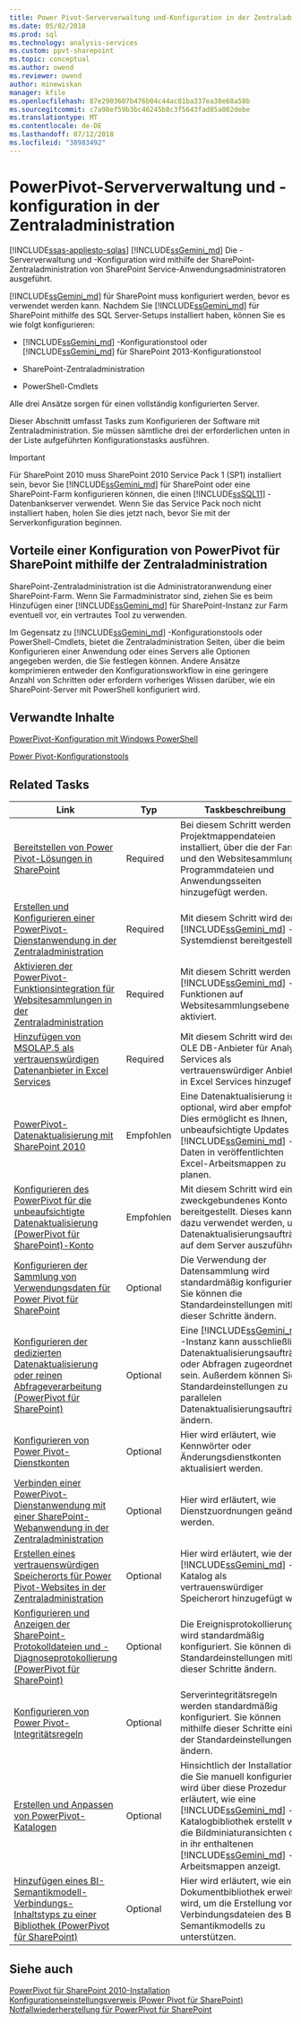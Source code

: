 ```yaml
---
title: Power Pivot-Serververwaltung und-Konfiguration in der Zentraladministration | Microsoft-Dokumentation
ms.date: 05/02/2018
ms.prod: sql
ms.technology: analysis-services
ms.custom: ppvt-sharepoint
ms.topic: conceptual
ms.author: owend
ms.reviewer: owend
author: minewiskan
manager: kfile
ms.openlocfilehash: 87e2903607b476b04c44ac81ba337ea38e68a58b
ms.sourcegitcommit: c7a98ef59b3bc46245b8c3f5643fad85a082debe
ms.translationtype: MT
ms.contentlocale: de-DE
ms.lasthandoff: 07/12/2018
ms.locfileid: "38983492"
---
```

# <a name="power-pivot-server-administration-and-configuration-in-central-administration"></a>PowerPivot-Serververwaltung und -konfiguration in der Zentraladministration
[!INCLUDE[ssas-appliesto-sqlas](../../includes/ssas-appliesto-sqlas.md)]
  [!INCLUDE[ssGemini_md](../../includes/ssgemini-md.md)] Die -Serververwaltung und -Konfiguration wird mithilfe der SharePoint-Zentraladministration von SharePoint Service-Anwendungsadministratoren ausgeführt.  
  
 [!INCLUDE[ssGemini_md](../../includes/ssgemini-md.md)] für SharePoint muss konfiguriert werden, bevor es verwendet werden kann. Nachdem Sie [!INCLUDE[ssGemini_md](../../includes/ssgemini-md.md)] für SharePoint mithilfe des SQL Server-Setups installiert haben, können Sie es wie folgt konfigurieren:  
  
-   [!INCLUDE[ssGemini_md](../../includes/ssgemini-md.md)] -Konfigurationstool oder [!INCLUDE[ssGemini_md](../../includes/ssgemini-md.md)] für SharePoint 2013-Konfigurationstool  
  
-   SharePoint-Zentraladministration  
  
-   PowerShell-Cmdlets  
  
 Alle drei Ansätze sorgen für einen vollständig konfigurierten Server.  
  
 Dieser Abschnitt umfasst Tasks zum Konfigurieren der Software mit Zentraladministration. Sie müssen sämtliche drei der erforderlichen unten in der Liste aufgeführten Konfigurationstasks ausführen.  
  
> [!IMPORTANT]  
>  Für SharePoint 2010 muss SharePoint 2010 Service Pack 1 (SP1) installiert sein, bevor Sie [!INCLUDE[ssGemini_md](../../includes/ssgemini-md.md)] für SharePoint oder eine SharePoint-Farm konfigurieren können, die einen [!INCLUDE[ssSQL11](../../includes/sssql11-md.md)] -Datenbankserver verwendet. Wenn Sie das Service Pack noch nicht installiert haben, holen Sie dies jetzt nach, bevor Sie mit der Serverkonfiguration beginnen.  
  
## <a name="benefits-of-configuring-power-pivot-for-sharepoint-using-central-administration"></a>Vorteile einer Konfiguration von PowerPivot für SharePoint mithilfe der Zentraladministration  
 SharePoint-Zentraladministration ist die Administratoranwendung einer SharePoint-Farm. Wenn Sie Farmadministrator sind, ziehen Sie es beim Hinzufügen einer [!INCLUDE[ssGemini_md](../../includes/ssgemini-md.md)] für SharePoint-Instanz zur Farm eventuell vor, ein vertrautes Tool zu verwenden.  
  
 Im Gegensatz zu [!INCLUDE[ssGemini_md](../../includes/ssgemini-md.md)] -Konfigurationstools oder PowerShell-Cmdlets, bietet die Zentraladministration Seiten, über die beim Konfigurieren einer Anwendung oder eines Servers alle Optionen angegeben werden, die Sie festlegen können. Andere Ansätze komprimieren entweder den Konfigurationsworkflow in eine geringere Anzahl von Schritten oder erfordern vorheriges Wissen darüber, wie ein SharePoint-Server mit PowerShell konfiguriert wird.  
  
## <a name="related-content"></a>Verwandte Inhalte  
 [PowerPivot-Konfiguration mit Windows PowerShell](../../analysis-services/power-pivot-sharepoint/power-pivot-configuration-using-windows-powershell.md)  
  
 [Power Pivot-Konfigurationstools](../../analysis-services/power-pivot-sharepoint/power-pivot-configuration-tools.md)  
  
## <a name="related-tasks"></a>Related Tasks  
  
|Link|Typ|Taskbeschreibung|  
|----------|----------|----------------------|  
|[Bereitstellen von Power Pivot-Lösungen in SharePoint](../../analysis-services/power-pivot-sharepoint/deploy-power-pivot-solutions-to-sharepoint.md)|Required|Bei diesem Schritt werden die Projektmappendateien installiert, über die der Farm und den Websitesammlungen Programmdateien und Anwendungsseiten hinzugefügt werden.|  
|[Erstellen und Konfigurieren einer PowerPivot-Dienstanwendung in der Zentraladministration](../../analysis-services/power-pivot-sharepoint/create-and-configure-power-pivot-service-application-in-ca.md)|Required|Mit diesem Schritt wird der [!INCLUDE[ssGemini_md](../../includes/ssgemini-md.md)] -Systemdienst bereitgestellt.|  
|[Aktivieren der PowerPivot-Funktionsintegration für Websitesammlungen in der Zentraladministration](../../analysis-services/power-pivot-sharepoint/activate-power-pivot-integration-for-site-collections-in-ca.md)|Required|Mit diesem Schritt werden [!INCLUDE[ssGemini_md](../../includes/ssgemini-md.md)] -Funktionen auf Websitesammlungsebene aktiviert.|  
|[Hinzufügen von MSOLAP.5 als vertrauenswürdigen Datenanbieter in Excel Services](../../analysis-services/power-pivot-sharepoint/add-msolap-5-as-a-trusted-data-provider-in-excel-services.md)|Required|Mit diesem Schritt wird der OLE DB-Anbieter für Analysis Services als vertrauenswürdiger Anbieter in Excel Services hinzugefügt.|  
|[PowerPivot-Datenaktualisierung mit SharePoint 2010](http://msdn.microsoft.com/01b54e6f-66e5-485c-acaa-3f9aa53119c9)|Empfohlen|Eine Datenaktualisierung ist optional, wird aber empfohlen. Dies ermöglicht es Ihnen, unbeaufsichtigte Updates der [!INCLUDE[ssGemini_md](../../includes/ssgemini-md.md)] -Daten in veröffentlichten Excel-Arbeitsmappen zu planen.|  
|[Konfigurieren des PowerPivot für die unbeaufsichtigte Datenaktualisierung (PowerPivot für SharePoint)-Konto](http://msdn.microsoft.com/81401eac-c619-4fad-ad3e-599e7a6f8493)|Empfohlen|Mit diesem Schritt wird ein zweckgebundenes Konto bereitgestellt. Dieses kann dazu verwendet werden, um Datenaktualisierungsaufträge auf dem Server auszuführen.|  
|[Konfigurieren der Sammlung von Verwendungsdaten für Power Pivot für SharePoint](../../analysis-services/power-pivot-sharepoint/configure-usage-data-collection-for-power-pivot-for-sharepoint.md)|Optional|Die Verwendung der Datensammlung wird standardmäßig konfiguriert. Sie können die Standardeinstellungen mithilfe dieser Schritte ändern.|  
|[Konfigurieren der dedizierten Datenaktualisierung oder reinen Abfrageverarbeitung (PowerPivot für SharePoint)](http://msdn.microsoft.com/5e027605-1086-4941-bb01-f315df8f829b)|Optional|Eine [!INCLUDE[ssGemini_md](../../includes/ssgemini-md.md)] -Instanz kann ausschließlich Datenaktualisierungsaufträgen oder Abfragen zugeordnet sein. Außerdem können Sie Standardeinstellungen zu parallelen Datenaktualisierungsaufträgen ändern.|  
|[Konfigurieren von Power Pivot-Dienstkonten](../../analysis-services/power-pivot-sharepoint/configure-power-pivot-service-accounts.md)|Optional|Hier wird erläutert, wie Kennwörter oder Änderungsdienstkonten aktualisiert werden.|  
|[Verbinden einer PowerPivot-Dienstanwendung mit einer SharePoint-Webanwendung in der Zentraladministration](../../analysis-services/power-pivot-sharepoint/connect-power-pivot-service-app-to-sharepoint-web-app-in-ca.md)|Optional|Hier wird erläutert, wie Dienstzuordnungen geändert werden.|  
|[Erstellen eines vertrauenswürdigen Speicherorts für Power Pivot-Websites in der Zentraladministration](../../analysis-services/power-pivot-sharepoint/create-a-trusted-location-for-power-pivot-sites-in-central-administration.md)|Optional|Hier wird erläutert, wie der [!INCLUDE[ssGemini_md](../../includes/ssgemini-md.md)] -Katalog als vertrauenswürdiger Speicherort hinzugefügt wird.|  
|[Konfigurieren und Anzeigen der SharePoint-Protokolldateien und -Diagnoseprotokollierung &#40;PowerPivot für SharePoint&#41;](../../analysis-services/power-pivot-sharepoint/configure-and-view-sharepoint-and-diagnostic-logging.md)|Optional|Die Ereignisprotokollierung wird standardmäßig konfiguriert. Sie können die Standardeinstellungen mithilfe dieser Schritte ändern.|  
|[Konfigurieren von Power Pivot-Integritätsregeln](../../analysis-services/power-pivot-sharepoint/configure-power-pivot-health-rules.md)|Optional|Serverintegritätsregeln werden standardmäßig konfiguriert. Sie können mithilfe dieser Schritte einige der Standardeinstellungen ändern.|  
|[Erstellen und Anpassen von PowerPivot-Katalogen](../../analysis-services/power-pivot-sharepoint/create-and-customize-power-pivot-gallery.md)|Optional|Hinsichtlich der Installationen, die Sie manuell konfigurieren, wird über diese Prozedur erläutert, wie eine [!INCLUDE[ssGemini_md](../../includes/ssgemini-md.md)] -Katalogbibliothek erstellt wird, die Bildminiaturansichten der in ihr enthaltenen [!INCLUDE[ssGemini_md](../../includes/ssgemini-md.md)] -Arbeitsmappen anzeigt.|  
|[Hinzufügen eines BI-Semantikmodell-Verbindungs-Inhaltstyps zu einer Bibliothek &#40;PowerPivot für SharePoint&#41;](../../analysis-services/power-pivot-sharepoint/add-bi-semantic-model-connection-content-type-to-library.md)|Optional|Hier wird erläutert, wie eine Dokumentbibliothek erweitert wird, um die Erstellung von Verbindungsdateien des BI-Semantikmodells zu unterstützen.|  
  
## <a name="see-also"></a>Siehe auch  
 [PowerPivot für SharePoint 2010-Installation](http://msdn.microsoft.com/8d47dde7-c941-4280-a934-e2fe3f9a938f)   
 [Konfigurationseinstellungsverweis &#40;Power Pivot für SharePoint&#41;](../../analysis-services/power-pivot-sharepoint/configuration-setting-reference-power-pivot-for-sharepoint.md)   
 [Notfallwiederherstellung für PowerPivot für SharePoint](http://go.microsoft.com/fwlink/p/?LinkId=389570)  
  
  
